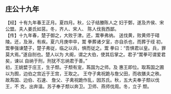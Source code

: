 ## 庄公十九年

【经】十有九年春王正月。夏四月。秋，公子结媵陈人之
妇于鄄，遂及齐侯、宋公盟。夫人姜氏如莒。冬，齐人、宋人、
陈人伐我西鄙。  
【传】十九年春，楚子御之，大败于津。还，鬻拳弗纳。
送伐黄，败黄师于碏陵。还，及湫，有疾。夏六月庚申卒，鬻
拳葬诸夕室，亦自杀也，而葬于绖
初，鬻拳强谏楚子，楚子弗従，临之以兵，惧而従之。鬻
拳曰：“吾惧君以皇。兵，罪莫大焉。”遂自刖也。楚人以为
大阍，谓之大伯，使其后掌之。君子“鬻拳可谓爱君矣，谏以
自纳于刑，刑犹不忘纳君于善。”  
初，王姚嬖于庄王，生子颓。子颓有宠，蒍国为之师。及
惠王即位。取蒍国之圃以为囿，边伯之宫近于王宫，王取之。
王夺子禽祝跪与詹父田，而收膳夫之秩。故蒍国、边伯、石速、
詹父、子禽祝跪作乱，因苏氏。秋，五大夫奉子颓以伐王，不
克，出奔温。苏子奉子颓以奔卫。卫师、燕师伐周。冬，立子
颓。  

